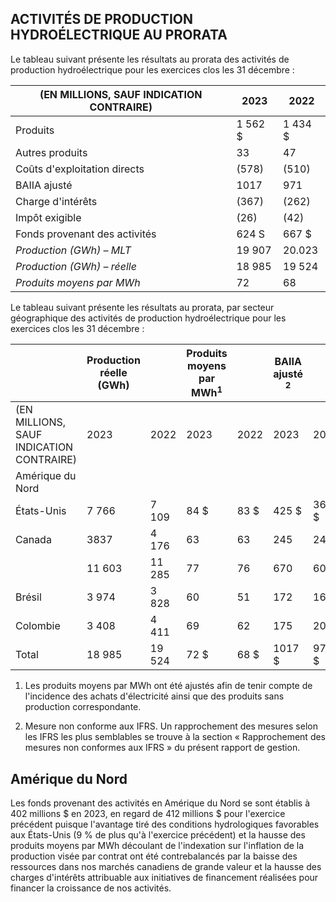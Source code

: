 ## ACTIVITÉS DE PRODUCTION HYDROÉLECTRIQUE AU PRORATA

Le tableau suivant présente les résultats au prorata des activités de production hydroélectrique pour les exercices clos les 31 décembre :

| (EN MILLIONS, SAUF INDICATION CONTRAIRE) | 2023     | 2022     |
|------------------------------------------|----------|----------|
| Produits                                 | 1 562 \$ | 1 434 \$ |
| Autres produits                          | 33       | 47       |
| Coûts d'exploitation directs             | (578)    | (510)    |
| BAIIA ajusté                             | 1017     | 971      |
| Charge d'intérêts                        | (367)    | (262)    |
| Impôt exigible                           | (26)     | (42)     |
| Fonds provenant des activités            | 624 S    | 667 \$   |
| <i>Production (GWh) – MLT</i>            | 19 907   | 20.023   |
| <i>Production (GWh) – réelle</i>         | 18 985   | 19 524   |
| <i>Produits moyens par MWh</i>           | 72       | 68       |

Le tableau suivant présente les résultats au prorata, par secteur géographique des activités de production hydroélectrique pour les exercices clos les 31 décembre :

|                                          | Production réelle<br>(GWh) |        | Produits moyens<br>$\text{par} \text{ MWh}^1$ |       | $\text{BAIIA}$ ajusté <sup>2</sup> |        | Fonds provenant<br>des activités |        |
|------------------------------------------|----------------------------|--------|-----------------------------------------------|-------|------------------------------------|--------|----------------------------------|--------|
| (EN MILLIONS, SAUF INDICATION CONTRAIRE) | 2023                       | 2022   | 2023                                          | 2022  | 2023                               | 2022   | 2023                             | 2022   |
| Amérique du Nord                         |                            |        |                                               |       |                                    |        |                                  |        |
| États-Unis                               | 7 766                      | 7 109  | 84 \$                                         | 83 \$ | 425 \$                             | 363 \$ | 271 \$                           | 270 \$ |
| Canada                                   | 3837                       | 4 176  | 63                                            | 63    | 245                                | 240    | 131                              | 142    |
|                                          | 11 603                     | 11 285 | 77                                            | 76    | 670                                | 603    | 402                              | 412    |
| Brésil                                   | 3 974                      | 3 828  | 60                                            | 51    | 172                                | 167    | 146                              | 138    |
| Colombie                                 | 3 408                      | 4 411  | 69                                            | 62    | 175                                | 201    | 76                               | 117    |
| Total                                    | 18 985                     | 19 524 | 72 \$                                         | 68 \$ | $1017$ \$                          | 971 \$ | 624 S                            | 667 \$ |

1) Les produits moyens par MWh ont été ajustés afin de tenir compte de l'incidence des achats d'électricité ainsi que des produits sans production correspondante.

2) Mesure non conforme aux IFRS. Un rapprochement des mesures selon les IFRS les plus semblables se trouve à la section « Rapprochement des mesures non conformes aux IFRS » du présent rapport de gestion.

## Amérique du Nord

Les fonds provenant des activités en Amérique du Nord se sont établis à 402 millions \$ en 2023, en regard de 412 millions \$ pour l'exercice précédent puisque l'avantage tiré des conditions hydrologiques favorables aux États-Unis (9 % de plus qu'à l'exercice précédent) et la hausse des produits moyens par MWh découlant de l'indexation sur l'inflation de la production visée par contrat ont été contrebalancés par la baisse des ressources dans nos marchés canadiens de grande valeur et la hausse des charges d'intérêts attribuable aux initiatives de financement réalisées pour financer la croissance de nos activités.